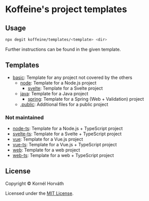 # Koffeine's project templates

## Usage

```sh
npx degit koffeine/templates/<template> <dir>
```

Further instructions can be found in the given template.

## Templates

- <a href="basic">basic</a>: Template for any project not covered by the others
	- <a href="node">node</a>: Template for a Node.js project
		- <a href="svelte">svelte</a>: Template for a Svelte project
	- <a href="java">java</a>: Template for a Java project
		- <a href="spring">spring</a>: Template for a Spring (Web + Validation) project
	- <a href=".public">.public</a>: Additional files for a public project

### Not maintained

- <a href="https://github.com/koffeine/templates/tree/node-ts/node">node-ts</a>: Template for a Node.js + TypeScript project
- <a href="https://github.com/koffeine/templates/tree/svelte-ts/svelte">svelte-ts</a>: Template for a Svelte + TypeScript project
- <a href="https://github.com/koffeine/templates/tree/vue/vue">vue</a>: Template for a Vue.js project
- <a href="https://github.com/koffeine/templates/tree/vue-ts/vue">vue-ts</a>: Template for a Vue.js + TypeScript project
- <a href="https://github.com/koffeine/templates/tree/web/web">web</a>: Template for a web project
- <a href="https://github.com/koffeine/templates/tree/web-ts/web">web-ts</a>: Template for a web + TypeScript project

## License

Copyright © Kornél Horváth

Licensed under the [MIT License](https://raw.githubusercontent.com/koffeine/templates/master/LICENSE).

